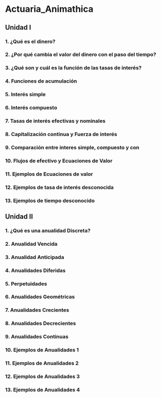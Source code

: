 # Actuaria_Animathica

## Unidad I

### 1. ¿Qué es el dinero?
### 2. ¿Por qué cambia el valor del dinero con el paso del tiempo?
### 3. ¿Qué son y cuál es la función de las tasas de interés?
### 4. Funciones de acumulación
### 5. Interés simple
### 6. Interés compuesto
### 7. Tasas de interés efectivas y nominales
### 8. Capitalización continua y Fuerza de interés
### 9.  Comparación entre interes simple, compuesto y con
### 10. Flujos de efectivo y Ecuaciones de Valor
### 11. Ejemplos de Ecuaciones de valor
### 12. Ejemplos de tasa de interés desconocida
### 13. Ejemplos de tiempo desconocido


## Unidad II
### 1. ¿Qué es una anualidad Discreta?
### 2. Anualidad Vencida 
### 3. Anualidad Anticipada
### 4. Anualidades Diferidas
### 5. Perpetuidades
### 6. Anualidades Geométricas
### 7. Anualidades Crecientes
### 8. Anualidades Decrecientes
### 9. Anualidades Continuas
### 10. Ejemplos de Anualidades 1
### 11. Ejemplos de Anualidades 2
### 12. Ejemplos de Anualidades 3
### 13. Ejemplos de Anualidades 4


